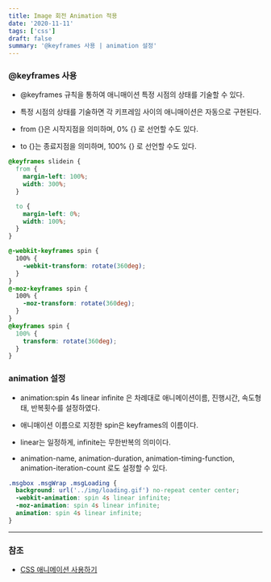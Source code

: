 ```yaml
---
title: Image 회전 Animation 적용
date: '2020-11-11'
tags: ['css']
draft: false
summary: '@keyframes 사용 | animation 설정'
---
```


### @keyframes 사용

- @keyframes 규칙을 통하여 애니매이션 특정 시점의 상태를 기술할 수 있다.

- 특정 시점의 상태를 기술하면 각 키프레임 사이의 애니매이션은 자동으로 구현된다.

- from {}은 시작지점을 의미하며, 0% {} 로 선언할 수도 있다.

- to {}는 종료지점을 의미하며, 100% {} 로 선언할 수도 있다.

```css
@keyframes slidein {
  from {
    margin-left: 100%;
    width: 300%;
  }

  to {
    margin-left: 0%;
    width: 100%;
  }
}

@-webkit-keyframes spin {
  100% {
    -webkit-transform: rotate(360deg);
  }
}
@-moz-keyframes spin {
  100% {
    -moz-transform: rotate(360deg);
  }
}
@keyframes spin {
  100% {
    transform: rotate(360deg);
  }
}
```

### animation 설정

- animation:spin 4s linear infinite 은 차례대로 애니메이션이름, 진행시간, 속도형태, 반복횟수를 설정하였다.

- 애니매이션 이름으로 지정한 spin은 keyframes의 이름이다.

- linear는 일정하게, infinite는 무한반복의 의미이다.

- animation-name, animation-duration, animation-timing-function, animation-iteration-count 로도 설정할 수 있다.

```css
.msgbox .msgWrap .msgLoading {
  background: url('../img/loading.gif') no-repeat center center;
  -webkit-animation: spin 4s linear infinite;
  -moz-animation: spin 4s linear infinite;
  animation: spin 4s linear infinite;
}
```

---

### 참조

- [CSS 애니메이션 사용하기](https://developer.mozilla.org/ko/docs/Web/CSS/CSS_Animations/Using_CSS_animations)
